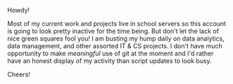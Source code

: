 Howdy!

Most of my current work and projects live in school servers so this account is going to look pretty inactive for the time being. But don't let the lack of nice green squares fool you! I am busting my hump daily on data analytics, data management, and other assorted IT & CS projects. I don't have much opportunity to make *meaningful* use of git at the moment and I'd rather have an honest display of my activity than script updates to look busy. 

Cheers!


<!--
**miho333/miho333** is a ✨ _special_ ✨ repository because its `README.md` (this file) appears on your GitHub profile.

Here are some ideas to get you started:

- 🔭 I’m currently working on ...
- 🌱 I’m currently learning ...
- 👯 I’m looking to collaborate on ...
- 🤔 I’m looking for help with ...
- 💬 Ask me about ...
- 📫 How to reach me: ...
- 😄 Pronouns: ...
- ⚡ Fun fact: ...
-->
